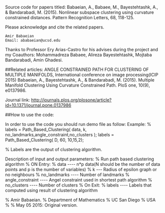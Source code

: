 Source code for papers titled:
Babaeian, A., Babaee, M., Bayestehtashk, A., & Bandarabadi, M. (2015). Nonlinear subspace clustering using curvature constrained distances. Pattern Recognition Letters, 68, 118-125.


Please acknowledge and cite the related papers.
```
Amir Babaeian
Email: ababaeian@ucsd.edu
```

Thanks to Professor Ery Arias-Castro for his advises during the project and  my Coauthors: Mohammadreza Babaee, Alireza Bayestehtashk, Mojtaba Bandarabadi, Amin Ghadesi.


##Related articles:
ANGLE CONSTRAINED PATH FOR CLUSTERING OF MULTIPLE MANIFOLDS, International conference on image processing(ICIP 2015)
Babaeian, A., Bayestehtashk, A., & Bandarabadi, M. (2015). Multiple Manifold Clustering Using Curvature Constrained Path. PloS one, 10(9), e0137986.

Journal link: http://journals.plos.org/plosone/article?id=10.1371/journal.pone.0137986

##How to use the code:

In order to use the code you should run demo file as follow:
Example:
% labels = Path_Based_Clustering( data, k, no_landmarks,angle_constraint,no_clusters );
labels = Path_Based_Clustering( D, 60, 10,15,2);

% Labels are the output of clustering algorithm.


Description of input and output parameters:
%        Run path based clustering algorithm
%        ON Entry:
%        data     ----             n*p data(N should be the number of data points and p is the number of variables)
%        k        ---              Radius of epsilon graph or no neighbours
%        no_landmarks    ----      Number of landmarks
%        angle_constraint ----     Angel constraint used in shortest path algorithm
%        no_clusters   ----        Number of clusters
%        On Exit:
%        labels     ----           Labels that computed using result of clustering algorithm

%  Amir Babaeian.
%  Department of Mathematics
%  UC San Diego
%  USA
%
% May 05 2015: Original  version.



